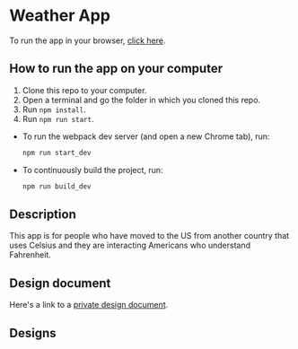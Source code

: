 # Weather App

To run the app in your browser, [click
here](https://maretidris.github.io/weather-app/).

## How to run the app on your computer

1. Clone this repo to your computer.
2. Open a terminal and go the folder in which you cloned this repo.
3. Run `npm install`.
4. Run `npm run start`.

- To run the webpack dev server (and open a new Chrome tab), run:

  ```bash
  npm run start_dev
  ```

- To continuously build the project, run:

  ```bash
  npm run build_dev
  ```

## Description

This app is for people who have moved to the US from another country that uses Celsius and they are interacting Americans who understand Fahrenheit. 

## Design document

Here's a link to a [private design document](https://docs.google.com/document/d/13_ZW_th_fzTK25QX87tPgnZY42bby6AXTkxjpV2LoSg/edit?usp=sharing).

## Designs

![]()

